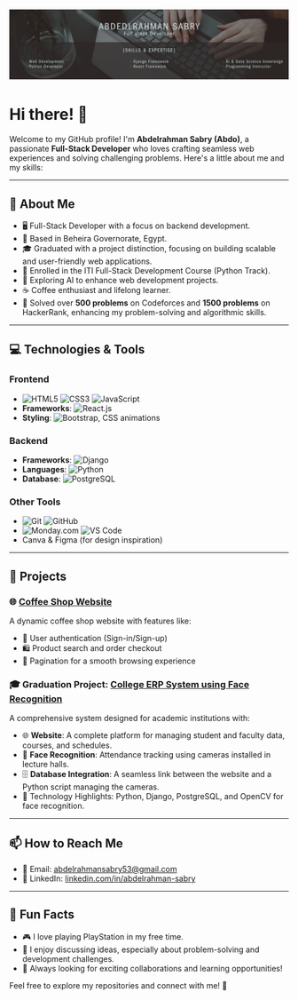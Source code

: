 # ![Banner](assets/myBanner.png)
# Hi there! 👋

Welcome to my GitHub profile! I'm **Abdelrahman Sabry (Abdo)**, a passionate **Full-Stack Developer** who loves crafting seamless web experiences and solving challenging problems. Here's a little about me and my skills:

---

## 🌟 About Me

- 🖥️ Full-Stack Developer with a focus on backend development.
- 📍 Based in Beheira Governorate, Egypt.
- 🎓 Graduated with a project distinction, focusing on building scalable and user-friendly web applications.
- 🎯 Enrolled in the ITI Full-Stack Development Course (Python Track).
- 🤖 Exploring AI to enhance web development projects.
- ☕ Coffee enthusiast and lifelong learner.
- 🧮 Solved over **500 problems** on Codeforces and **1500 problems** on HackerRank, enhancing my problem-solving and algorithmic skills.

---

## 💻 Technologies & Tools

### **Frontend**
- ![HTML5](https://img.shields.io/badge/-HTML5-E34F26?logo=html5&logoColor=white) ![CSS3](https://img.shields.io/badge/-CSS3-1572B6?logo=css3&logoColor=white) ![JavaScript](https://img.shields.io/badge/-JavaScript-F7DF1E?logo=javascript&logoColor=black)
- **Frameworks**: ![React.js](https://img.shields.io/badge/-React.js-61DAFB?logo=react&logoColor=black)
- **Styling**: ![Bootstrap](https://img.shields.io/badge/-Bootstrap-7952B3?logo=bootstrap&logoColor=white), CSS animations

### **Backend**
- **Frameworks**: ![Django](https://img.shields.io/badge/-Django-092E20?logo=django&logoColor=white)
- **Languages**: ![Python](https://img.shields.io/badge/-Python-3776AB?logo=python&logoColor=white)
- **Database**: ![PostgreSQL](https://img.shields.io/badge/-PostgreSQL-4169E1?logo=postgresql&logoColor=white)

### **Other Tools**
- ![Git](https://img.shields.io/badge/-Git-F05032?logo=git&logoColor=white) ![GitHub](https://img.shields.io/badge/-GitHub-181717?logo=github&logoColor=white)
- ![Monday.com](https://img.shields.io/badge/-Monday.com-FF7555?logo=monday.com&logoColor=white) ![VS Code](https://img.shields.io/badge/-VS%20Code-007ACC?logo=visual-studio-code&logoColor=white)
- Canva & Figma (for design inspiration)

---

## 🚀 Projects

### 🌐 [Coffee Shop Website](https://github.com/A-132001/CoffeeShopProject)
A dynamic coffee shop website with features like:
- 🔑 User authentication (Sign-in/Sign-up)
- 🛍️ Product search and order checkout
- 📄 Pagination for a smooth browsing experience

### 🎓 Graduation Project: [College ERP System using Face Recognition](https://github.com/A-132001/CollegeERP_using_Face_Recognition)
A comprehensive system designed for academic institutions with:
- 🌐 **Website**: A complete platform for managing student and faculty data, courses, and schedules.
- 📸 **Face Recognition**: Attendance tracking using cameras installed in lecture halls.
- 🗄️ **Database Integration**: A seamless link between the website and a Python script managing the cameras.
- 🧠 Technology Highlights: Python, Django, PostgreSQL, and OpenCV for face recognition.

---

## 📫 How to Reach Me

- 💌 Email: [abdelrahmansabry53@gmail.com](abdelrahmansabry53@gmail.com)
- 💼 LinkedIn: [linkedin.com/in/abdelrahman-sabry](https://www.linkedin.com/in/abdelrahman-sabry-saber-4194b21a5/)

---

## 🌱 Fun Facts

- 🎮 I love playing PlayStation in my free time.
- 📝 I enjoy discussing ideas, especially about problem-solving and development challenges.
- 🌟 Always looking for exciting collaborations and learning opportunities!

Feel free to explore my repositories and connect with me! 🚀

